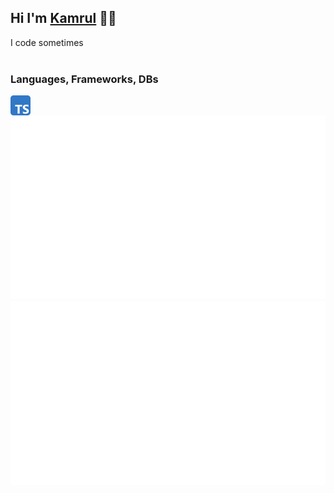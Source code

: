 ## Hi I'm [Kamrul](https://www.linkedin.com/in/kamrul-tarafder/) 👋🏽
I code sometimes <br><br>
### Languages, Frameworks, DBs
<a href="https://www.typescriptlang.org/" target="_blank"><img align="left" alt="typescriptlang.org" height="32px" src="https://github.com/ktarafder/profile-assets/blob/main/typescript-logo.svg" /></a>
![](https://raw.githubusercontent.com/ktarafder/githubstats/master/generated/overview.svg#gh-dark-mode-only)
![](https://raw.githubusercontent.com/ktarafder/githubstats/master/generated/overview.svg#gh-light-mode-only)

<!--
**ktarafder/ktarafder** is a ✨ _special_ ✨ repository because its `README.md` (this file) appears on your GitHub profile.

Here are some ideas to get you started:

- 🔭 I’m currently working on ...
- 🌱 I’m currently learning ...
- 👯 I’m looking to collaborate on ...
- 🤔 I’m looking for help with ...
- 💬 Ask me about ...
- 📫 How to reach me: ...
- 😄 Pronouns: ...
- ⚡ Fun fact: ...
-->
